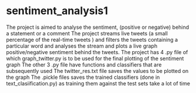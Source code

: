 # sentiment_analysis1
The project is aimed to analyse the sentiment, (positive or negative) behind a statement or a comment 
The project streams live tweets (a small percentage of the real-time tweets ) and filters the tweets containing a particular word and analyses the stream 
and plots a live graph positive/negative sentiment behind the tweets.
The project has 4 .py file of which graph_twitter.py is to be used for the final plotting of the sentiment graph
The other 3 .py file have functions and classifiers that are subsequently used
The twitter_res.txt file saves the values to be plotted on the graph
The .pickle files saves the trained classifiers (done in text_clasiification.py) as training them against the test sets take a lot of time
